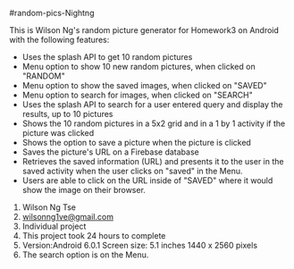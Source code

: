 #random-pics-Nightng

This is Wilson Ng's random picture generator for Homework3 on Android with the following features:
- Uses the splash API to get 10 random pictures
- Menu option to show 10 new random pictures, when clicked on "RANDOM"
- Menu option to show the saved images, when clicked on "SAVED"
- Menu option to search for images, when clicked on "SEARCH"
- Uses the splash API to search for a user entered query and display the results, up to 10 pictures
- Shows the 10 random pictures in a 5x2 grid and in a 1 by 1 activity if the picture was clicked
- Shows the option to save a picture when the picture is clicked
- Saves the picture's URL on a Firebase database
- Retrieves the saved information (URL) and presents it to the user in the saved activity when the user clicks on "saved" in the Menu.
- Users are able to click on the URL inside of "SAVED" where it would show the image on their browser.

1. Wilson Ng Tse
2. wilsonng1ve@gmail.com
3. Individual project
4. This project took 24 hours to complete
5. Version:Android 6.0.1
Screen size: 5.1 inches 1440 x 2560 pixels
6. The search option is on the Menu.
